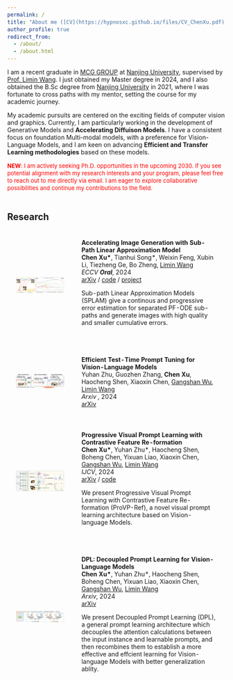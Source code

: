 ```yaml
---
permalink: /
title: "About me ([CV](https://hypnosxc.github.io/files/CV_ChenXu.pdf))"
author_profile: true
redirect_from: 
  - /about/
  - /about.html
---
```


I am a recent graduate in [MCG GROUP](https://mcg.nju.edu.cn/) at [Nanjing University](https://cs.nju.edu.cn/main.htm/), supervised by [Prof. Limin Wang](https://wanglimin.github.io/). I just obtained my Master degree in 2024, and I also obtained the B.Sc degree from [Nanjing University](https://cs.nju.edu.cn/main.htm/) in 2021, where I was fortunate to cross paths with my mentor, setting the course for my academic journey.

My academic pursuits are centered on the exciting fields of computer vision and graphics. Currently, I am particularly working in the development of Generative Models and **Accelerating Diffuison Models**. I have a consistent focus on foundation Multi-modal models, with a preference for Vision-Language Models, and I am keen on advancing **Efficient and Transfer Learning methodologies** based on these models.

<font size=2 color=red>**NEW**: I am actively seeking Ph.D. opportunities in the upcoming 2030. If you see potential alignment with my research interests and your program, please feel free to reach out to me directly via email. I am eager to explore collaborative possibilities and continue my contributions to the field.</font>
<br><br>

Research
-----

<table style="width:100%;border:0px;border-spacing:0px;border-collapse:separate;margin-right:auto;margin-left:auto;"><tbody>
      <td style="padding:20px;width:30%;vertical-align:middle">
        <div class="one"><div class="two" id='dmn_image'>
          <img src='images/SPLAM.jpg' width="160">
          </div></div>
      </td>
      <td style="padding:20px;width:70%;vertical-align:middle">
        <strong>Accelerating Image Generation with Sub-Path Linear Approximation Model
        </strong>
        <br>
        <strong>Chen Xu*</strong>, Tianhui Song*, Weixin Feng, Xubin Li, Tiezheng Ge, Bo Zheng, <a href="https://wanglimin.github.io/">Limin Wang</a>
        <br>
        <em>ECCV <strong>Oral</strong></em>, 2024
        <br>
        <a href="https://arxiv.org/abs/2404.13903">arXiv</a > /
        <a href="https://github.com/MCG-NJU/SPLAM">code</a > /
        <a href="https://subpath-linear-approx-model.github.io/">project</a >
        <p>Sub-path Linear Approximation Models (SPLAM) give a continous and progressive error estimation for separated PF-ODE sub-paths and generate images with high quality and smaller cumulative errors.
        </p>
      </td>

<table style="width:100%;border:0px;border-spacing:0px;border-collapse:separate;margin-right:auto;margin-left:auto;"><tbody>
      <td style="padding:20px;width:30%;vertical-align:middle">
        <div class="one"><div class="two" id='dmn_image'>
          <img src='images/TTPT.jpg' width="160"></div></div>
      </td>
      <td style="padding:20px;width:70%;vertical-align:middle">
        <strong>Efficient Test-Time Prompt Tuning for Vision-Language Models
        </strong>
        <br>
        Yuhan Zhu, Guozhen Zhang, <strong>Chen Xu</strong>, Haocheng Shen, Xiaoxin Chen, <a href="https://mcg.nju.edu.cn/member/gswu/en/index.html">Gangshan Wu</a>, <a href="https://wanglimin.github.io/">Limin Wang</a>
        <br>
        <em>Arxiv </em>, 2024
        <br>
        <a href="https://arxiv.org/abs/2408.05770">arXiv</a >
      </td>

  <table style="width:100%;border:0px;border-spacing:0px;border-collapse:separate;margin-right:auto;margin-left:auto;"><tbody>
      <td style="padding:20px;width:30%;vertical-align:middle">
        <div class="one"><div class="two" id='dmn_image'>
                  <img src='images/ProVP.jpg' width="160"></div></div>
      </td>
      <td style="padding:20px;width:70%;vertical-align:middle">
        <strong>Progressive Visual Prompt Learning with Contrastive Feature Re-formation
        </strong>
        <br>
        <strong>Chen Xu*</strong>, Yuhan Zhu*, Haocheng Shen, Boheng Chen, Yixuan Liao, Xiaoxin Chen, <a href="https://mcg.nju.edu.cn/member/gswu/en/index.html">Gangshan Wu</a>, <a href="https://wanglimin.github.io/">Limin Wang</a>
        <br>
        <em>IJCV</em>, 2024
        <br>
        <a href="https://arxiv.org/abs/2304.08386">arXiv</a > /
        <a href="https://github.com/MCG-NJU/ProVP">code</a > 
        <p>We present Progressive Visual Prompt Learning with Contrastive Feature Re-formation (ProVP-Ref), a novel visual prompt learning architecture based on Vision-language Models.
        </p>
      </td>

  <table style="width:100%;border:0px;border-spacing:0px;border-collapse:separate;margin-right:auto;margin-left:auto;"><tbody>
      <td style="padding:20px;width:30%;vertical-align:middle">
        <div class="one"><div class="two" id='dmn_image'>
          <img src='images/DPL.jpg' width="160"></div></div>
      </td>
      <td style="padding:20px;width:70%;vertical-align:middle">
        <strong>DPL: Decoupled Prompt Learning for Vision-Language Models
        </strong>
        <br>
        <strong>Chen Xu*</strong>, Yuhan Zhu*, Haocheng Shen, Boheng Chen, Yixuan Liao, Xiaoxin Chen, <a href="https://mcg.nju.edu.cn/member/gswu/en/index.html">Gangshan Wu</a>, <a href="https://wanglimin.github.io/">Limin Wang</a>
        <br>
        <em>Arxiv</em>, 2024
        <br>
        <a href="https://arxiv.org/abs/2308.10061">arXiv</a >
        <p>We present Decoupled Prompt Learning (DPL), a general prompt learning architecture which decouples the attention calculations between the input instance and learnable prompts, and then recombines them to establish a more effective and effcient learning for Vision-language Models with better generalization ablity.
        </p>
      </td>
